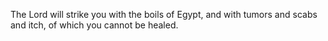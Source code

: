 The Lord will strike you with the boils of Egypt, and with tumors and scabs and itch, of which you cannot be healed.
